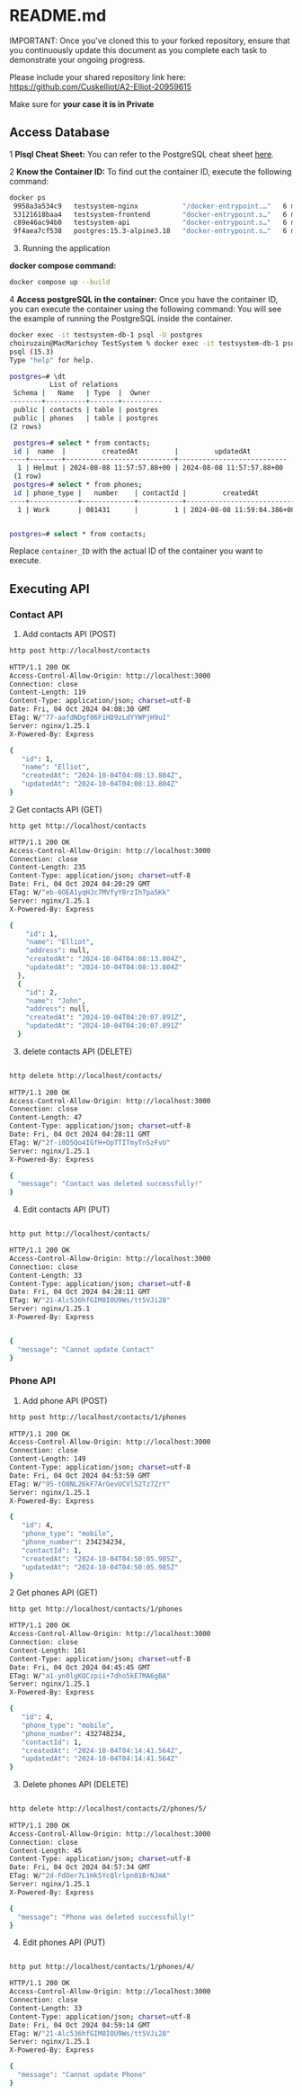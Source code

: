 # README.md

IMPORTANT: Once you've cloned this to your forked repository, ensure that you continuously update this document as you complete each task to demonstrate your ongoing progress.

Please include your shared repository link here: https://github.com/Cuskelliot/A2-Elliot-20959615

Make sure for **your case it is in Private**
## Access Database
1 **Plsql Cheat Sheet:**
You can refer to the PostgreSQL cheat sheet [here](https://www.postgresqltutorial.com/postgresql-cheat-sheet/).

2 **Know the Container ID:**
To find out the container ID, execute the following command:
   ```bash
   docker ps
    9958a3a534c9   testsystem-nginx           "/docker-entrypoint.…"   6 minutes ago   Up 6 minutes   0.0.0.0:80->80/tcp   testsystem-nginx-1
    53121618baa4   testsystem-frontend        "docker-entrypoint.s…"   6 minutes ago   Up 6 minutes   3000/tcp             testsystem-frontend-1
    c89e46ac94b0   testsystem-api             "docker-entrypoint.s…"   6 minutes ago   Up 6 minutes   5000/tcp             testsystem-api-1
    9f4aea7cf538   postgres:15.3-alpine3.18   "docker-entrypoint.s…"   6 minutes ago   Up 6 minutes   5432/tcp             testsystem-db-1
   ```
3. Running the application

**docker compose command:**
   ```bash
   docker compose up --build
   ```

4 **Access postgreSQL in the container:**
Once you have the container ID, you can execute the container using the following command:
You will see the example of running the PostgreSQL inside the container.
   ```bash
   docker exec -it testsystem-db-1 psql -U postgres
   choiruzain@MacMarichoy TestSystem % docker exec -it testsystem-db-1 psql -U postgres                                       
   psql (15.3)
   Type "help" for help.
   
   postgres=# \dt
             List of relations
    Schema |   Name   | Type  |  Owner   
   --------+----------+-------+----------
    public | contacts | table | postgres
    public | phones   | table | postgres
   (2 rows)
  
    postgres=# select * from contacts;
    id |  name  |         createdAt         |         updatedAt         
   ----+--------+---------------------------+---------------------------
     1 | Helmut | 2024-08-08 11:57:57.88+00 | 2024-08-08 11:57:57.88+00
    (1 row)
    postgres=# select * from phones;
    id | phone_type |   number    | contactId |         createdAt          |         updatedAt          
   ----+------------+-------------+-----------+----------------------------+----------------------------
     1 | Work       | 081431      |         1 | 2024-08-08 11:59:04.386+00 | 2024-08-08 11:59:04.386+00


postgres=# select * from contacts;
   ```
Replace `container_ID` with the actual ID of the container you want to execute.

## Executing API

### Contact API


1. Add contacts API  (POST)
```bash
http post http://localhost/contacts
        
HTTP/1.1 200 OK
Access-Control-Allow-Origin: http://localhost:3000
Connection: close
Content-Length: 119
Content-Type: application/json; charset=utf-8
Date: Fri, 04 Oct 2024 04:08:30 GMT
ETag: W/"77-aafdNDgf06FiHD9zLdYYWPjH9uI"
Server: nginx/1.25.1
X-Powered-By: Express

{
   "id": 1,
   "name": "Elliot",
   "createdAt": "2024-10-04T04:08:13.804Z",
   "updatedAt": "2024-10-04T04:08:13.804Z"
}

```
2 Get contacts API  (GET)

```bash
http get http://localhost/contacts

HTTP/1.1 200 OK
Access-Control-Allow-Origin: http://localhost:3000
Connection: close
Content-Length: 235
Content-Type: application/json; charset=utf-8
Date: Fri, 04 Oct 2024 04:20:29 GMT
ETag: W/"eb-6OEA1yqHJc7MVfyYBrzIh7pa5Kk"
Server: nginx/1.25.1
X-Powered-By: Express

{
    "id": 1,
    "name": "Elliot",
    "address": null,
    "createdAt": "2024-10-04T04:08:13.804Z",
    "updatedAt": "2024-10-04T04:08:13.804Z"
  },
  {
    "id": 2,
    "name": "John",
    "address": null,
    "createdAt": "2024-10-04T04:20:07.891Z",
    "updatedAt": "2024-10-04T04:20:07.891Z"
  }


```
3. delete contacts API (DELETE)

```bash

http delete http://localhost/contacts/
        
HTTP/1.1 200 OK
Access-Control-Allow-Origin: http://localhost:3000
Connection: close
Content-Length: 47
Content-Type: application/json; charset=utf-8
Date: Fri, 04 Oct 2024 04:28:11 GMT
ETag: W/"2f-i0D5Qo4IGfH+OpTTITmyTnSzFvU"
Server: nginx/1.25.1
X-Powered-By: Express

{
  "message": "Contact was deleted successfully!"
}


```

4. Edit contacts API (PUT)

```bash 

http put http://localhost/contacts/

HTTP/1.1 200 OK
Access-Control-Allow-Origin: http://localhost:3000
Connection: close
Content-Length: 33
Content-Type: application/json; charset=utf-8
Date: Fri, 04 Oct 2024 04:28:11 GMT
ETag: W/"21-Alc536hfGIM8IOU9Ws/tt5VJi28"
Server: nginx/1.25.1
X-Powered-By: Express


{
  "message": "Cannot update Contact"
}

```

### Phone API

1. Add phone API  (POST)

```bash
http post http://localhost/contacts/1/phones
        
HTTP/1.1 200 OK
Access-Control-Allow-Origin: http://localhost:3000
Connection: close
Content-Length: 149
Content-Type: application/json; charset=utf-8
Date: Fri, 04 Oct 2024 04:53:59 GMT
ETag: W/"95-tO8NL26kF7ArGevUCVl52Tz7ZrY"
Server: nginx/1.25.1
X-Powered-By: Express

{
   "id": 4,
   "phone_type": "mobile",
   "phone_number": 234234234,
   "contactId": 1,
   "createdAt": "2024-10-04T04:50:05.985Z",
   "updatedAt": "2024-10-04T04:50:05.985Z"
}


```
2 Get phones API  (GET)

```bash
http get http://localhost/contacts/1/phones

HTTP/1.1 200 OK
Access-Control-Allow-Origin: http://localhost:3000
Connection: close
Content-Length: 161
Content-Type: application/json; charset=utf-8
Date: Fri, 04 Oct 2024 04:45:45 GMT
ETag: W/"a1-yn0lgKQCzpii+7dho5kE7MA6gBA"
Server: nginx/1.25.1
X-Powered-By: Express

{
   "id": 4,
   "phone_type": "mobile",
   "phone_number": 432748234,
   "contactId": 1,
   "createdAt": "2024-10-04T04:14:41.564Z",
   "updatedAt": "2024-10-04T04:14:41.564Z"
}


```
3. Delete phones API (DELETE)

```bash

http delete http://localhost/contacts/2/phones/5/
        
HTTP/1.1 200 OK
Access-Control-Allow-Origin: http://localhost:3000
Connection: close
Content-Length: 45
Content-Type: application/json; charset=utf-8
Date: Fri, 04 Oct 2024 04:57:34 GMT
ETag: W/"2d-FdOer7L1Hk5YcQlrlpn01BrNJmA"
Server: nginx/1.25.1
X-Powered-By: Express

{
  "message": "Phone was deleted successfully!"
}


```

4. Edit phones API (PUT)

```bash 

http put http://localhost/contacts/1/phones/4/

HTTP/1.1 200 OK
Access-Control-Allow-Origin: http://localhost:3000
Connection: close
Content-Length: 33
Content-Type: application/json; charset=utf-8
Date: Fri, 04 Oct 2024 04:59:14 GMT
ETag: W/"21-Alc536hfGIM8IOU9Ws/tt5VJi28"
Server: nginx/1.25.1
X-Powered-By: Express

{
  "message": "Cannot update Phone"
}

```